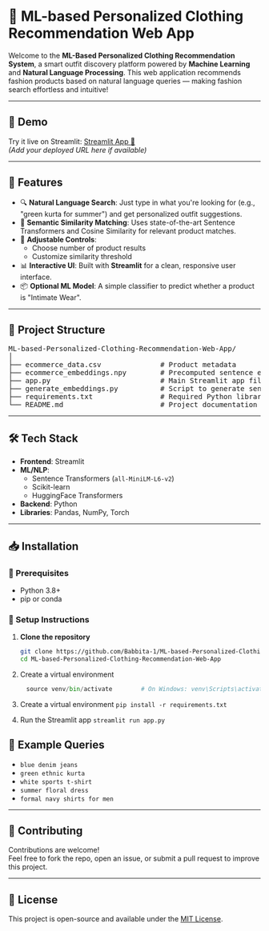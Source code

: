 # 👗 ML-based Personalized Clothing Recommendation Web App

Welcome to the **ML-Based Personalized Clothing Recommendation System**, a smart outfit discovery platform powered by **Machine Learning** and **Natural Language Processing**. This web application recommends fashion products based on natural language queries — making fashion search effortless and intuitive!

---

## 🚀 Demo

Try it live on Streamlit: [Streamlit App 🔗](#)  
*(Add your deployed URL here if available)*

---

## 🧠 Features

- 🔍 **Natural Language Search**: Just type in what you're looking for (e.g., "green kurta for summer") and get personalized outfit suggestions.
- 🤖 **Semantic Similarity Matching**: Uses state-of-the-art Sentence Transformers and Cosine Similarity for relevant product matches.
- 🎯 **Adjustable Controls**: 
  - Choose number of product results
  - Customize similarity threshold
- 📊 **Interactive UI**: Built with **Streamlit** for a clean, responsive user interface.
- 📦 **Optional ML Model**: A simple classifier to predict whether a product is "Intimate Wear".

---

## 📂 Project Structure

<pre>
ML-based-Personalized-Clothing-Recommendation-Web-App/
│
├── ecommerce_data.csv              # Product metadata
├── ecommerce_embeddings.npy        # Precomputed sentence embeddings
├── app.py                          # Main Streamlit app file
├── generate_embeddings.py          # Script to generate sentence embeddings using HuggingFace
├── requirements.txt                # Required Python libraries
└── README.md                       # Project documentation
</pre>

---

## 🛠️ Tech Stack

- **Frontend**: Streamlit
- **ML/NLP**: 
  - Sentence Transformers (`all-MiniLM-L6-v2`)
  - Scikit-learn
  - HuggingFace Transformers
- **Backend**: Python
- **Libraries**: Pandas, NumPy, Torch

---

## 📥 Installation

### 🔧 Prerequisites

- Python 3.8+
- pip or conda

### 🧪 Setup Instructions

1. **Clone the repository**
   ```bash
   git clone https://github.com/Babbita-1/ML-based-Personalized-Clothing-Recommendation-Web-App.git
   cd ML-based-Personalized-Clothing-Recommendation-Web-App
   ```
2. Create a virtual environment
 ```python -m venv venv
      source venv/bin/activate        # On Windows: venv\Scripts\activate
  ```

3. Create a virtual environment
```pip install -r requirements.txt ```

4. Run the Streamlit app
```streamlit run app.py```



## 💬 Example Queries

- `blue denim jeans`
- `green ethnic kurta`
- `white sports t-shirt`
- `summer floral dress`
- `formal navy shirts for men`

---

## 🤝 Contributing

Contributions are welcome!  
Feel free to fork the repo, open an issue, or submit a pull request to improve this project.

---

## 📃 License

This project is open-source and available under the [MIT License](LICENSE).

